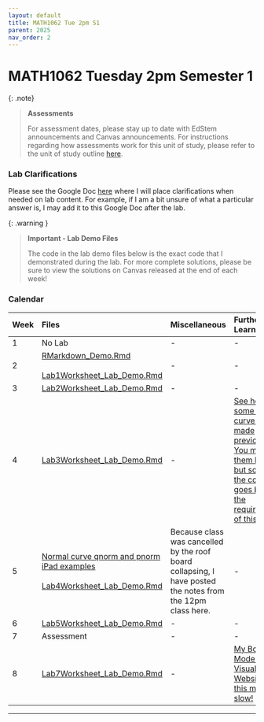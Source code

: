 ```yaml
---
layout: default
title: MATH1062 Tue 2pm S1
parent: 2025
nav_order: 2
---
```


# MATH1062 Tuesday 2pm Semester 1

{: .note}
>**Assessments**
>
> For assessment dates, please stay up to date with EdStem announcements and Canvas announcements. For instructions regarding how assessments work for this unit of study, please refer to the unit of study outline [here](https://www.sydney.edu.au/units/MATH1062/2025-S1C-ND-CC).

### Lab Clarifications

Please see the Google Doc [here](https://docs.google.com/document/d/1DIRwpYW_Vb5_NOzz3a6VVBduekBLo4gaNGXOyaKoBO8/edit?usp=sharing) where I will place clarifications when needed on lab content. For example, if I am a bit unsure of what a particular answer is, I may add it to this Google Doc after the lab.

{: .warning }
> **Important - Lab Demo Files**
>
> The code in the lab demo files below is the exact code that I demonstrated during the lab. For more complete solutions, please be sure to view the solutions on Canvas released at the end of each week! 

### Calendar

Week | Files | Miscellaneous | Further Learning |
:---|:---|:---|:---|
1 | No Lab | - | - |
2 | [RMarkdown_Demo.Rmd](https://drive.google.com/file/d/1u8UiaJIG0HgBJSkKer4GK4L3cXR9GyR8/view?usp=drive_link)<br><br>[Lab1Worksheet_Lab_Demo.Rmd](https://drive.google.com/file/d/1Fny8eVu0svI3gAc07p7luO-Ylnk4NZO7/view?usp=drive_link) | - | - |
3 | [Lab2Worksheet_Lab_Demo.Rmd](https://drive.google.com/file/d/1R6drlfF6o06DlqnPBeuMejRKVkm4-x6H/view?usp=drive_link) | - | - |
4 | [Lab3Worksheet_Lab_Demo.Rmd](https://drive.google.com/file/d/1Gy8psGA9Q-z7sEvTzXUy3g__yHnczrm_/view?usp=drive_link) | - | [See here for some normal curve slides I made previously. You may find them helpful, but some of the content goes beyond the requirements of this unit](https://drive.google.com/file/d/1VsoHFO7EpN8TcJYjBE7vxpVVffeZS0jI/view?usp=drive_link)|
5 | [Normal curve qnorm and pnorm iPad examples](https://drive.google.com/file/d/1YgtLT9Y1wkreQToPUEibYdH6W5A4W1zJ/view?usp=drive_link)<br><br>[Lab4Worksheet_Lab_Demo.Rmd](https://drive.google.com/file/d/1gY1LTu68tpzUUtrAHvOt7NgyXsqvbtEG/view?usp=drive_link) | Because class was cancelled by the roof board collapsing, I have posted the notes from the 12pm class here. | - |
6 | [Lab5Worksheet_Lab_Demo.Rmd](https://drive.google.com/file/d/1YYzn79ssMrem0gWUuLtWaeS9Kjy-lpM2/view?usp=drive_link) | - | - |
7 | Assessment | - | - |
8 | [Lab7Worksheet_Lab_Demo.Rmd](https://drive.google.com/file/d/1CoRTGg8v11L2E34nb2sUFsPYjTsi0uUd/view?usp=drive_link) | - | [My Box Model Visualised Website - this might be slow!](https://thomaselton.shinyapps.io/hypothesis-tests-visualised/) |

----
